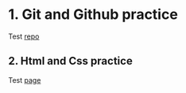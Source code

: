 # 1. Git and Github practice
Test [repo](https://github.com/Sotric/pashax) 
## 2. Html and Css practice
Test [page](https://sotric.github.io/pashax) 
